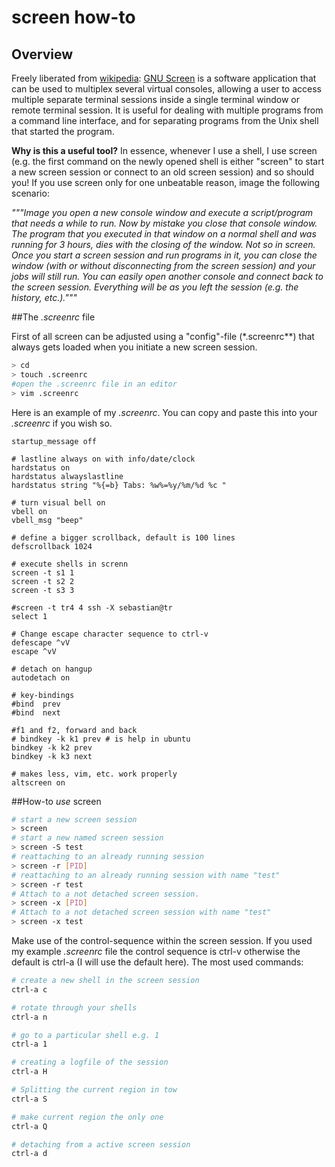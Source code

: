 # screen how-to

## Overview

Freely liberated from [wikipedia](https://en.wikipedia.org/wiki/): [GNU Screen](https://en.wikipedia.org/wiki/GNU_Screen) is a software application that can be used to multiplex several virtual consoles, allowing a user to access multiple separate terminal sessions inside a single terminal window or remote terminal session. It is useful for dealing with multiple programs from a command line interface, and for separating programs from the Unix shell that started the program.

**Why is this a useful tool?** In essence, whenever I use a shell, I use screen (e.g. the first command on the newly opened shell is either "screen" to start a new screen session or connect to an old screen session) and so should you! If you use screen only for one unbeatable reason, image the following scenario:

*"""Image you open a new console window and execute a script/program that needs a while to run. Now by mistake you close that console window. The program that you executed in that window on a normal shell and was running for 3 hours, dies with the closing of the window. Not so in screen. Once you start a screen session and run programs in it, you can close the window (with or without disconnecting from the screen session) and your jobs will still run. You can easily open another console and connect back to the screen session. Everything will be as you left the session (e.g. the history, etc.)."""*

##The *.screenrc* file

First of all screen can be adjusted using a "config"-file (*.screenrc**) that always gets loaded when you initiate a new screen session. 

```bash
> cd
> touch .screenrc
#open the .screenrc file in an editor
> vim .screenrc
```

Here is an example of my *.screenrc*. You can copy and paste this into your *.screenrc* if you wish so.

```
startup_message off

# lastline always on with info/date/clock
hardstatus on
hardstatus alwayslastline
hardstatus string "%{=b} Tabs: %w%=%y/%m/%d %c "

# turn visual bell on
vbell on
vbell_msg "beep"

# define a bigger scrollback, default is 100 lines
defscrollback 1024

# execute shells in screnn
screen -t s1 1
screen -t s2 2
screen -t s3 3

#screen -t tr4 4 ssh -X sebastian@tr
select 1

# Change escape character sequence to ctrl-v
defescape ^vV
escape ^vV

# detach on hangup
autodetach on

# key-bindings
#bind  prev
#bind  next

#f1 and f2, forward and back
# bindkey -k k1 prev # is help in ubuntu
bindkey -k k2 prev
bindkey -k k3 next

# makes less, vim, etc. work properly
altscreen on
```

##How-to *use* screen

```bash
# start a new screen session
> screen
# start a new named screen session
> screen -S test
# reattaching to an already running session
> screen -r [PID]
# reattaching to an already running session with name "test"
> screen -r test
# Attach to a not detached screen session.
> screen -x [PID]
# Attach to a not detached screen session with name "test"
> screen -x test
```

Make use of the control-sequence within the screen session. If you used my example *.screenrc* file the control sequence is ctrl-v otherwise the default is ctrl-a (I will use the default here). The most used commands:

```bash
# create a new shell in the screen session
ctrl-a c

# rotate through your shells
ctrl-a n

# go to a particular shell e.g. 1
ctrl-a 1

# creating a logfile of the session
ctrl-a H

# Splitting the current region in tow
ctrl-a S

# make current region the only one
ctrl-a Q

# detaching from a active screen session
ctrl-a d
```




